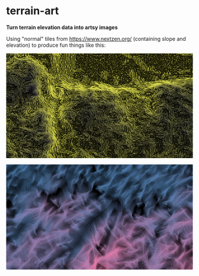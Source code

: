 # terrain-art
**Turn terrain elevation data into artsy images**

Using "normal" tiles from https://www.nextzen.org/ (containing slope and elevation) to produce fun things like this:

![example image][example_B]

![example image][example_A]

[example_A]: ./output_example_A.png "Example A"
[example_B]: ./output_example_B.png "Example B"

